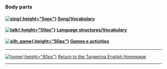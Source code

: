 ### Body parts 

#### [![sing](https://1blockatatime.github.io/English/images/sing.png){:height="5opx"}](https://tangerina-pt.github.io/English/Body_Parts_B_song) [Song/Vocabulary](https://tangerina-pt.github.io/English/Body_Parts_B_song)
#### [![talk](https://1blockatatime.github.io/English/images/talk.png){:height="50px"}](https://tangerina-pt.github.io/English/Body_Parts_B_ls) [Language structures/Vocabulary](https://tangerina-pt.github.io/English/Body_Parts_B_ls)
#### [![silh_game](https://1blockatatime.github.io/English/images/silh_game.jpg){:height="50px"}](https://tangerina-pt.github.io/English/Body_Parts_B_g) [Games e activities](https://tangerina-pt.github.io/English/Body_Parts_B_g)

***
[![home](https://1blockatatime.github.io/English/images/home.png){:height="60px"}](https://tangerina-pt.github.io/English) [Return to the Tangerina English Homepage](https://tangerina-pt.github.io/English)  

***

